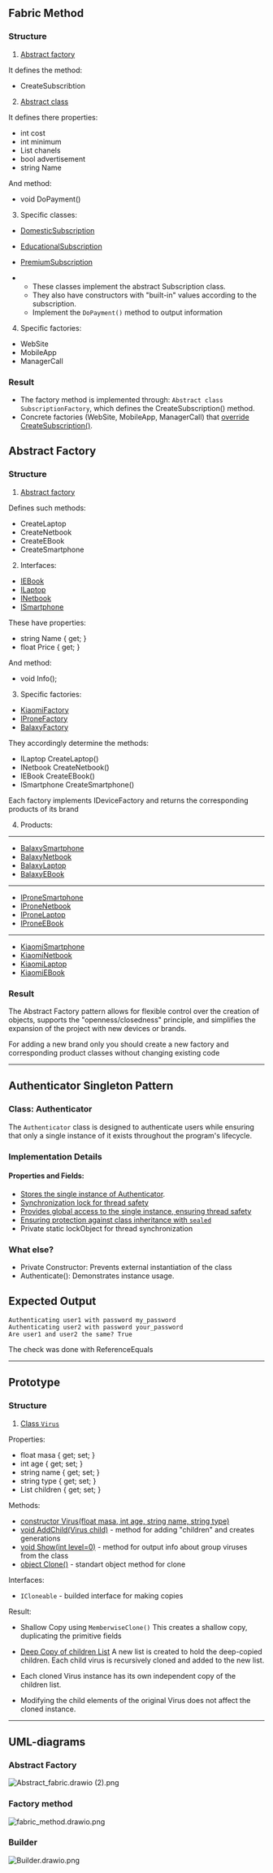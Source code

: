 ## Fabric Method
### Structure
1) [Abstract factory](https://github.com/ipsolver/KPZ/blob/lab-2/pr2/pr2/Task1/SubscribtionFactory.cs)

It defines the method:
- CreateSubscribtion
2) [Abstract class](https://github.com/ipsolver/KPZ/blob/lab-2/pr2/pr2/Task1/Subscribtion.cs)

It defines there properties:
- int cost
- int minimum
-  List<string> chanels
-  bool advertisement
- string Name

And method:
- void DoPayment()

3) Specific classes:
- [DomesticSubscription](https://github.com/ipsolver/KPZ/blob/lab-2/pr2/pr2/Task1/DomesticSubscription.cs)
- [EducationalSubscription](https://github.com/ipsolver/KPZ/blob/lab-2/pr2/pr2/Task1/EducationalSubscription.cs)
- [PremiumSubscription](https://github.com/ipsolver/KPZ/blob/lab-2/pr2/pr2/Task1/PremiumSubscription.cs)

 - - These classes implement the abstract Subscription class.
   - They also have constructors with "built-in" values ​​according to the subscription.
   - Implement the `DoPayment()` method to output information
4) Specific factories:
- WebSite
- MobileApp
- ManagerCall

### Result
- The factory method is implemented through: `Abstract class SubscriptionFactory`, which defines the CreateSubscription() method.
- Concrete factories (WebSite, MobileApp, ManagerCall) that [override CreateSubscription()](https://github.com/ipsolver/KPZ/blob/lab-2/pr2/pr2/Task1/MobileApp.cs#L11).


## Abstract Factory
### Structure
1) [Abstract factory](https://github.com/ipsolver/KPZ/blob/lab-2/pr2/pr2/Task2/Interfaces/IDeviceFactory.cs)

Defines such methods:
- CreateLaptop
- CreateNetbook
- CreateEBook
- CreateSmartphone

2) Interfaces:
- [IEBook](https://github.com/ipsolver/KPZ/blob/lab-2/pr2/pr2/Task2/Interfaces/IEBook.cs)
- [ILaptop](https://github.com/ipsolver/KPZ/blob/lab-2/pr2/pr2/Task2/Interfaces/ILaptop.cs)
- [INetbook](https://github.com/ipsolver/KPZ/blob/lab-2/pr2/pr2/Task2/Interfaces/INetbook.cs)
- [ISmartphone](https://github.com/ipsolver/KPZ/blob/lab-2/pr2/pr2/Task2/Interfaces/ISmartphone.cs)

These have properties:
- string Name { get; }
- float Price {  get; }

And method:
- void Info();

3) Specific factories:
- [KiaomiFactory](https://github.com/ipsolver/KPZ/blob/lab-2/pr2/pr2/Task2/Classes/KiaomiFactory.cs)
- [IProneFactory](https://github.com/ipsolver/KPZ/blob/lab-2/pr2/pr2/Task2/Classes/IProneFactory.cs)
- [BalaxyFactory](https://github.com/ipsolver/KPZ/blob/lab-2/pr2/pr2/Task2/Classes/BalaxyFactory.cs)

They accordingly determine the methods:
- ILaptop CreateLaptop()
- INetbook CreateNetbook()
- IEBook CreateEBook()
- ISmartphone CreateSmartphone()

Each factory implements IDeviceFactory and returns the corresponding products of its brand 

4) Products:
------------------
- [BalaxySmartphone](https://github.com/ipsolver/KPZ/blob/lab-2/pr2/pr2/Task2/Products/BalaxySmartphone.cs)
- [BalaxyNetbook](https://github.com/ipsolver/KPZ/blob/lab-2/pr2/pr2/Task2/Products/BalaxyNetbook.cs)
- [BalaxyLaptop](https://github.com/ipsolver/KPZ/blob/lab-2/pr2/pr2/Task2/Products/BalaxyLaptop.cs)
- [BalaxyEBook](https://github.com/ipsolver/KPZ/blob/lab-2/pr2/pr2/Task2/Products/BalaxyEBook.cs)
------------------
- [IProneSmartphone](https://github.com/ipsolver/KPZ/blob/lab-2/pr2/pr2/Task2/Products/IProneSmartphone.cs)
- [IProneNetbook](https://github.com/ipsolver/KPZ/blob/lab-2/pr2/pr2/Task2/Products/IProneNetbook.cs)
- [IProneLaptop](https://github.com/ipsolver/KPZ/blob/lab-2/pr2/pr2/Task2/Products/IProneLaptop.cs)
- [IProneEBook](https://github.com/ipsolver/KPZ/blob/lab-2/pr2/pr2/Task2/Products/IProneEBook.cs)
------------------
- [KiaomiSmartphone](https://github.com/ipsolver/KPZ/blob/lab-2/pr2/pr2/Task2/Products/KiaomiSmartphone.cs)
- [KiaomiNetbook](https://github.com/ipsolver/KPZ/blob/lab-2/pr2/pr2/Task2/Products/KiaomiNetbook.cs)
- [KiaomiLaptop](https://github.com/ipsolver/KPZ/blob/lab-2/pr2/pr2/Task2/Products/KiaomiLaptop.cs)
- [KiaomiEBook](https://github.com/ipsolver/KPZ/blob/lab-2/pr2/pr2/Task2/Products/KiaomiEBook.cs)

### Result

The Abstract Factory pattern allows for flexible control over the creation of objects, supports the "openness/closedness" principle, and simplifies the expansion of the project with new devices or brands.

For adding a new brand only you should create a new factory and corresponding product classes without changing existing code
<hr>

## Authenticator Singleton Pattern
### Class: Authenticator
The `Authenticator` class is designed to authenticate users while ensuring that only a single instance of it exists throughout the program's lifecycle.
### Implementation Details
#### Properties and Fields:
- [Stores the single instance of Authenticator](https://github.com/ipsolver/KPZ/blob/lab-2/pr2/pr2/Task3/Authenticator.cs#L11).
- [Synchronization lock for thread safety](https://github.com/ipsolver/KPZ/blob/lab-2/pr2/pr2/Task3/Authenticator.cs#L12)
- [Provides global access to the single instance, ensuring thread safety](https://github.com/ipsolver/KPZ/blob/lab-2/pr2/pr2/Task3/Authenticator.cs#L14)
- [Ensuring protection against class inheritance with `sealed`](https://github.com/ipsolver/KPZ/blob/lab-2/pr2/pr2/Task3/Authenticator.cs#L9)
- Private static lockObject for thread synchronization
### What else?
- Private Constructor: Prevents external instantiation of the class
- Authenticate(): Demonstrates instance usage.
## Expected Output
```
Authenticating user1 with password my_password
Authenticating user2 with password your_password
Are user1 and user2 the same? True
```
The check was done with ReferenceEquals

<hr>

## Prototype
### Structure
1) [Class `Virus`](https://github.com/ipsolver/KPZ/blob/lab-2/pr2/pr2/Task4/Virus.cs)

Properties:
- float masa { get; set; }
- int age { get; set; }
- string name { get; set; }
- string type { get; set; }
- List<Virus> children { get; set; }

Methods:

- [constructor Virus(float masa, int age, string name, string type)](https://github.com/ipsolver/KPZ/blob/lab-2/pr2/pr2/Task4/Virus.cs#L18)
- [void AddChild(Virus child)](https://github.com/ipsolver/KPZ/blob/lab-2/pr2/pr2/Task4/Virus.cs#L26) - method for adding "children" and creates generations
- [void Show(int level=0)](https://github.com/ipsolver/KPZ/blob/lab-2/pr2/pr2/Task4/Virus.cs#L30) - method for output info about group viruses from the class
- [object Clone()](https://github.com/ipsolver/KPZ/blob/lab-2/pr2/pr2/Task4/Virus.cs#L38) - standart object method for clone 

Interfaces:
- `ICloneable` - builded interface for making copies

Result:
- Shallow Copy using `MemberwiseClone()`
This creates a shallow copy, duplicating the primitive fields
- [Deep Copy of children List](https://github.com/ipsolver/KPZ/blob/lab-2/pr2/pr2/Task4/Virus.cs#L41-L46)
A new list is created to hold the deep-copied children.
Each child virus is recursively cloned and added to the new list.

- Each cloned Virus instance has its own independent copy of the children list.
- Modifying the child elements of the original Virus does not affect the cloned instance.


<hr>

## UML-diagrams
### Abstract Factory
![Abstract_fabric.drawio (2).png](pr2/Diagrams/Abstract_fabric.drawio%20%282%29.png)
### Factory method
![fabric_method.drawio.png](pr2/Diagrams/fabric_method.drawio.png)
### Builder
![Builder.drawio.png](pr2/Diagrams/Builder.drawio.png)
